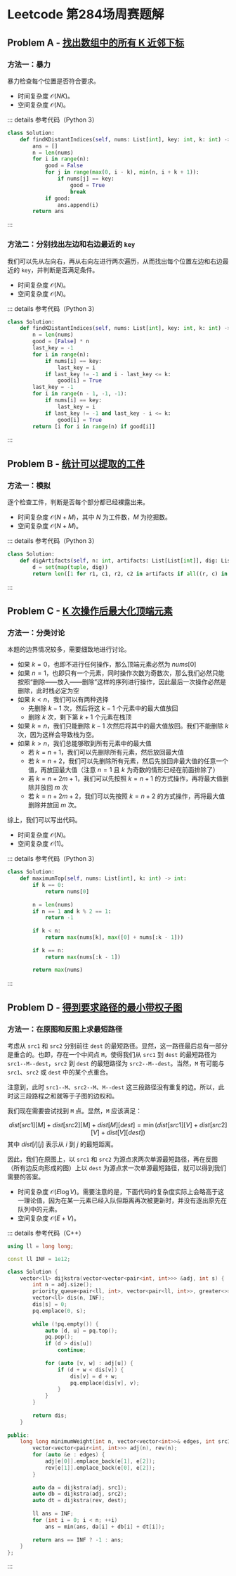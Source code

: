 # Leetcode 第284场周赛题解

## Problem A - [找出数组中的所有 K 近邻下标](https://leetcode-cn.com/problems/find-all-k-distant-indices-in-an-array/)

### 方法一：暴力

暴力检查每个位置是否符合要求。

- 时间复杂度 $\mathcal{O}(NK)$。
- 空间复杂度 $\mathcal{O}(N)$。

::: details 参考代码（Python 3）

```python
class Solution:
    def findKDistantIndices(self, nums: List[int], key: int, k: int) -> List[int]:
        ans = []
        n = len(nums)
        for i in range(n):
            good = False
            for j in range(max(0, i - k), min(n, i + k + 1)):
                if nums[j] == key:
                    good = True
                    break
            if good:
                ans.append(i)
        return ans
```

:::

### 方法二：分别找出左边和右边最近的 `key`

我们可以先从左向右，再从右向左进行两次遍历，从而找出每个位置左边和右边最近的 `key`，并判断是否满足条件。

- 时间复杂度 $\mathcal{O}(N)$。
- 空间复杂度 $\mathcal{O}(N)$。

::: details 参考代码（Python 3）

```python
class Solution:
    def findKDistantIndices(self, nums: List[int], key: int, k: int) -> List[int]:
        n = len(nums)
        good = [False] * n
        last_key = -1
        for i in range(n):
            if nums[i] == key:
                last_key = i
            if last_key != -1 and i - last_key <= k:
                good[i] = True
        last_key = -1
        for i in range(n - 1, -1, -1):
            if nums[i] == key:
                last_key = i
            if last_key != -1 and last_key - i <= k:
                good[i] = True
        return [i for i in range(n) if good[i]]    
```

:::

## Problem B - [统计可以提取的工件](https://leetcode-cn.com/problems/count-artifacts-that-can-be-extracted/)

### 方法一：模拟

逐个检查工件，判断是否每个部分都已经裸露出来。

- 时间复杂度 $\mathcal{O}(N+M)$，其中 $N$ 为工件数，$M$ 为挖掘数。
- 空间复杂度 $\mathcal{O}(N+M)$。

::: details 参考代码（Python 3）

```python
class Solution:
    def digArtifacts(self, n: int, artifacts: List[List[int]], dig: List[List[int]]) -> int:
        d = set(map(tuple, dig))
        return len([1 for r1, c1, r2, c2 in artifacts if all((r, c) in d for r in range(r1, r2 + 1) for c in range(c1, c2 + 1))])
```

:::

## Problem C - [K 次操作后最大化顶端元素](https://leetcode-cn.com/problems/maximize-the-topmost-element-after-k-moves/)

### 方法一：分类讨论

本题的边界情况较多，需要细致地进行讨论。

- 如果 $k=0$，也即不进行任何操作，那么顶端元素必然为 $nums[0]$
- 如果 $n=1$，也即只有一个元素，同时操作次数为奇数次，那么我们必然只能按照“删除——放入——删除”这样的序列进行操作，因此最后一次操作必然是删除，此时栈必定为空
- 如果 $k<n$，我们可以有两种选择
    - 先删除 $k-1$ 次，然后将这 $k-1$ 个元素中的最大值放回
    - 删除 $k$ 次，剩下第 $k + 1$ 个元素在栈顶
- 如果 $k=n$，我们只能删除 $k - 1$ 次然后将其中的最大值放回。我们不能删除 $k$ 次，因为这样会导致栈为空。
- 如果 $k>n$，我们总能够取到所有元素中的最大值
    - 若 $k=n+1$，我们可以先删除所有元素，然后放回最大值
    - 若 $k = n + 2$，我们可以先删除所有元素，然后先放回非最大值的任意一个值，再放回最大值（注意 $n=1$ 且 $k$ 为奇数的情形已经在前面排除了）
    - 若 $k = n + 2m + 1$，我们可以先按照 $k=n+1$ 的方式操作，再将最大值删除并放回 $m$ 次
    - 若 $k = n + 2m + 2$，我们可以先按照 $k=n+2$ 的方式操作，再将最大值删除并放回 $m$ 次。

综上，我们可以写出代码。

- 时间复杂度 $\mathcal{O}(N)$。
- 空间复杂度 $\mathcal{O}(1)$。

::: details 参考代码（Python 3）

```python
class Solution:
    def maximumTop(self, nums: List[int], k: int) -> int:
        if k == 0:
            return nums[0]
        
        n = len(nums)
        if n == 1 and k % 2 == 1:
            return -1
        
        if k < n:
            return max(nums[k], max([0] + nums[:k - 1]))
        
        if k == n:
            return max(nums[:k - 1])
        
        return max(nums)
```

:::

## Problem D - [得到要求路径的最小带权子图](https://leetcode-cn.com/problems/minimum-weighted-subgraph-with-the-required-paths/)

### 方法一：在原图和反图上求最短路径

考虑从 `src1` 和 `src2` 分别前往 `dest` 的最短路径。显然，这一路径最后总有一部分是重合的。也即，存在一个中间点 `M`，使得我们从 `src1` 到 `dest` 的最短路径为 `src1--M--dest`，`src2` 到 `dest` 的最短路径为 `src2--M--dest`。当然，`M` 有可能与 `src1`、`src2` 或 `dest` 中的某个点重合。

注意到，此时 `src1--M`、`src2--M`、`M--dest` 这三段路径没有重复的边。所以，此时这三段路程之和就等于子图的边权和。

我们现在需要尝试找到 `M` 点。显然，`M` 应该满足：

$$
dist[src1][M] + dist[src2][M] + dist[M][dest] = \min(dist[src1][V] + dist[src2][V] + dist[V][dest])
$$
其中 $dist[i][j]$ 表示从 $i$ 到 $j$ 的最短距离。

因此，我们在原图上，以 `src1` 和 `src2` 为源点求两次单源最短路径，再在反图（所有边反向形成的图）上以 `dest` 为源点求一次单源最短路径，就可以得到我们需要的答案。

- 时间复杂度 $\mathcal{O}(E\log V)$。需要注意的是，下面代码的复杂度实际上会略高于这一理论值，因为在某一元素已经入队但距离再次被更新时，并没有逐出原先在队列中的元素。
- 空间复杂度 $\mathcal{O}(E+V)$。

::: details 参考代码（C++）

```cpp
using ll = long long;

const ll INF = 1e12;

class Solution {
    vector<ll> dijkstra(vector<vector<pair<int, int>>> &adj, int s) {
        int n = adj.size();
        priority_queue<pair<ll, int>, vector<pair<ll, int>>, greater<>> pq;
        vector<ll> dis(n, INF);
        dis[s] = 0;
        pq.emplace(0, s);
        
        while (!pq.empty()) {
            auto [d, u] = pq.top();
            pq.pop();
            if (d > dis[u])
                continue;
            
            for (auto [v, w] : adj[u]) {
                if (d + w < dis[v]) {
                    dis[v] = d + w;
                    pq.emplace(dis[v], v);
                }
            }
        }
        
        return dis;
    }
    
public:
    long long minimumWeight(int n, vector<vector<int>>& edges, int src1, int src2, int dest) {
        vector<vector<pair<int, int>>> adj(n), rev(n);
        for (auto &e : edges) {
            adj[e[0]].emplace_back(e[1], e[2]);
            rev[e[1]].emplace_back(e[0], e[2]);
        }
        
        auto da = dijkstra(adj, src1);
        auto db = dijkstra(adj, src2);
        auto dt = dijkstra(rev, dest);
        
        ll ans = INF;
        for (int i = 0; i < n; ++i)
            ans = min(ans, da[i] + db[i] + dt[i]);
        
        return ans == INF ? -1 : ans;
    }
};
```

:::

<Utterances />
